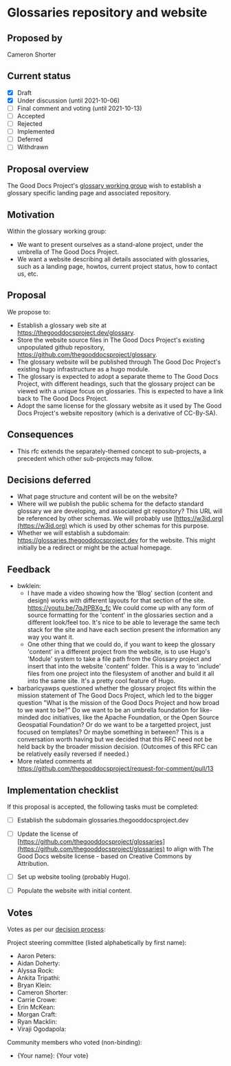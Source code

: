 # Glossaries repository and website

## Proposed by

Cameron Shorter

## Current status

- [x] Draft
- [x] Under discussion (until 2021-10-06)
- [ ] Final comment and voting (until 2021-10-13)
- [ ] Accepted
- [ ] Rejected
- [ ] Implemented
- [ ] Deferred
- [ ] Withdrawn

## Proposal overview

The Good Docs Project's [glossary working group](https://thegooddocsproject.dev/working-group/) wish to establish a glossary specific landing page and associated repository.


## Motivation

Within the glossary working group:
* We want to present ourselves as a stand-alone project, under the umbrella of The Good Docs Project.
* We want a website describing all details associated with glossaries, such as a landing page, howtos, current project status, how to contact us, etc.

## Proposal

We propose to:
* Establish a glossary web site at https://thegooddocsproject.dev/glossary.
* Store the website source files in The Good Docs Project's existing unpopulated github repository, https://github.com/thegooddocsproject/glossary.
* The glossary website will be published through The Good Doc Project's existing hugo infrastructure as a hugo module.
* The glossary is expected to adopt a separate theme to The Good Docs Project, with different headings, such that the glossary project can be viewed with a unique focus on glossaries. This is expected to have a link back to The Good Docs Project.
* Adopt the same license for the glossary website as it used by The Good Docs Project's website repository (which is a derivative of CC-By-SA).

## Consequences

* This rfc extends the separately-themed concept to sub-projects, a precedent which other sub-projects may follow.

## Decisions deferred

* What page structure and content will be on the website?
* Where will we publish the public schema for the defacto standard glossary we are developing, and associated git repository? This URL will be referenced by other schemas. We will probably use [https://w3id.org](https://w3id.org) which is used by other schemas for this purpose.
* Whether we will establish a subdomain: https://glossaries.thegooddocsproject.dev for the website. This might initially be a redirect or might be the actual homepage.


## Feedback
* bwklein:
   * I have made a video showing how the 'Blog' section (content and design) works with different layouts for that section of the site. https://youtu.be/7qJtPBXg_fc We could come up with any form of source formatting for the 'content' in the glossaries section and a different look/feel too. It's nice to be able to leverage the same tech stack for the site and have each section present the information any way you want it.  
  * One other thing that we could do, if you want to keep the glossary 'content' in a different project from the website, is to use Hugo's 'Module' system to take a file path from the Glossary project and insert that into the website 'content' folder. This is a way to 'include' files from one project into the filesystem of another and build it all into the same site. It's a pretty cool feature of Hugo.
* barbaricyawps questioned whether the glossary project fits within the mission statement of The Good Docs Project, which led to the bigger question "What is the mission of the Good Docs Project and how broad to we want to be?" Do we want to be an umbrella foundation for like-minded doc initiatives, like the Apache Foundation, or the Open Source Geospatial Foundation? Or do we want to be a targetted project, just focused on templates? Or maybe something in between? This is a conversation worth having but we decided that this RFC need not be held back by the broader mission decision. (Outcomes of this RFC can be relatively easily reversed if needed.)
* More related comments at https://github.com/thegooddocsproject/request-for-comment/pull/13

## Implementation checklist

If this proposal is accepted, the following tasks must be completed:

- [ ] Establish the subdomain glossaries.thegooddocsproject.dev
- [ ] Update the license of [https://github.com/thegooddocsproject/glossaries](https://github.com/thegooddocsproject/glossaries) to align with The Good Docs website license - based on Creative Commons by Attribution.
- [ ] Set up website tooling (probably Hugo).
- [ ] Populate the website with initial content.


## Votes

Votes as per our [decision process](https://thegooddocsproject.dev/decisions/):

Project steering committee (listed alphabetically by first name):

- Aaron Peters:
- Aidan Doherty:
- Alyssa Rock:
- Ankita Tripathi:
- Bryan Klein:
- Cameron Shorter:
- Carrie Crowe:
- Erin McKean:
- Morgan Craft:
- Ryan Macklin:
- Viraji Ogodapola:

Community members who voted (non-binding):

- {Your name}: {Your vote}
